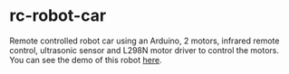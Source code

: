# rc-robot-car
Remote controlled robot car using an Arduino, 2 motors, infrared remote control, ultrasonic sensor and L298N motor driver to control the motors.<br>
You can see the demo of this robot <a href="https://www.youtube.com/watch?v=IRKWOKpNJYQ">here</a>.

